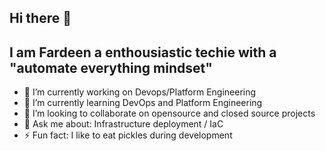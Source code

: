 ## Hi there 👋

## I am Fardeen a enthousiastic techie with a "automate everything mindset"

- 🔭 I’m currently working on Devops/Platform Engineering
- 🌱 I’m currently learning DevOps and Platform Engineering
- 👯 I’m looking to collaborate on opensource and closed source projects
- 💬 Ask me about: Infrastructure deployment / IaC
- ⚡ Fun fact: I like to eat pickles during development

